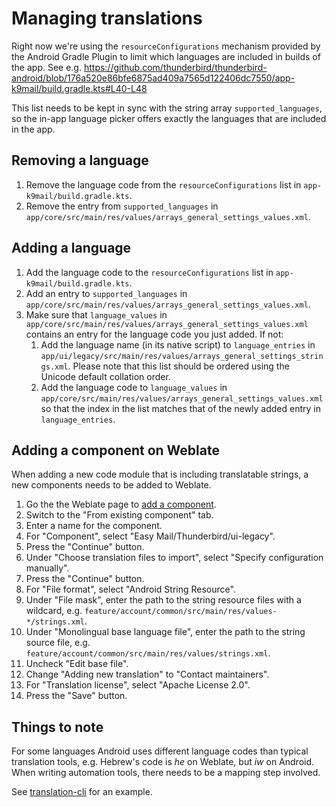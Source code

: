 # Managing translations

Right now we're using the `resourceConfigurations` mechanism provided by the Android Gradle Plugin to limit which
languages are included in builds of the app.
See e.g. https://github.com/thunderbird/thunderbird-android/blob/176a520e86bfe6875ad409a7565d122406dc7550/app-k9mail/build.gradle.kts#L40-L48

This list needs to be kept in sync with the string array `supported_languages`, so the in-app language picker offers
exactly the languages that are included in the app.

## Removing a language

1. Remove the language code from the `resourceConfigurations` list in `app-k9mail/build.gradle.kts`.
2. Remove the entry from `supported_languages` in `app/core/src/main/res/values/arrays_general_settings_values.xml`.

## Adding a language

1. Add the language code to the `resourceConfigurations` list in `app-k9mail/build.gradle.kts`.
2. Add an entry to `supported_languages` in `app/core/src/main/res/values/arrays_general_settings_values.xml`.
3. Make sure that `language_values` in `app/core/src/main/res/values/arrays_general_settings_values.xml` contains an
   entry for the language code you just added. If not:
   1. Add the language name (in its native script) to `language_entries` in
      `app/ui/legacy/src/main/res/values/arrays_general_settings_strings.xml`. Please note that this list should be
      ordered using the Unicode default collation order.
   2. Add the language code to `language_values` in `app/core/src/main/res/values/arrays_general_settings_values.xml`
      so that the index in the list matches that of the newly added entry in `language_entries`.

## Adding a component on Weblate

When adding a new code module that is including translatable strings, a new components needs to be added to Weblate.

1. Go the the Weblate page to [add a component](https://hosted.weblate.org/create/component/?project=3696).
2. Switch to the "From existing component" tab.
3. Enter a name for the component.
4. For "Component", select "Easy Mail/Thunderbird/ui-legacy".
5. Press the "Continue" button.
6. Under "Choose translation files to import", select "Specify configuration manually".
7. Press the "Continue" button.
8. For "File format", select "Android String Resource".
9. Under "File mask", enter the path to the string resource files with a wildcard,
   e.g. `feature/account/common/src/main/res/values-*/strings.xml`.
10. Under "Monolingual base language file", enter the path to the string source file,
    e.g. `feature/account/common/src/main/res/values/strings.xml`.
11. Uncheck "Edit base file".
12. Change "Adding new translation" to "Contact maintainers".
13. For "Translation license", select "Apache License 2.0".
14. Press the "Save" button.

## Things to note

For some languages Android uses different language codes than typical translation tools, e.g. Hebrew's code is _he_ on
Weblate, but _iw_ on Android. When writing automation tools, there needs to be a mapping step involved.

See [translation-cli](https://github.com/thunderbird/thunderbird-android/blob/ed07da8be5513ac74aabb1c934a4545aaae4f5a3/cli/translation-cli/src/main/kotlin/net/thunderbird/cli/translation/LanguageCodeLoader.kt#L12-L13)
for an example.
